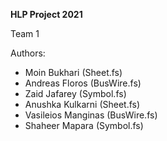 **HLP Project 2021**

Team 1

Authors: 
- Moin Bukhari (Sheet.fs)
- Andreas Floros (BusWire.fs)
- Zaid Jafarey (Symbol.fs)
- Anushka Kulkarni (Sheet.fs)
- Vasileios Manginas (BusWire.fs)
- Shaheer Mapara (Symbol.fs)
